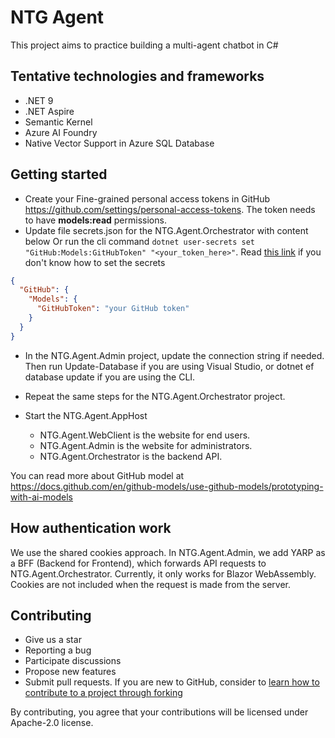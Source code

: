 # NTG Agent
This project aims to practice building a multi-agent chatbot in C#

## Tentative technologies and frameworks
- .NET 9
- .NET Aspire
- Semantic Kernel
- Azure AI Foundry
- Native Vector Support in Azure SQL Database

## Getting started

- Create your Fine-grained personal access tokens in GitHub https://github.com/settings/personal-access-tokens. The token needs to have **models:read** permissions.
- Update file secrets.json for the NTG.Agent.Orchestrator with content below Or run the cli command `dotnet user-secrets set "GitHub:Models:GitHubToken" "<your_token_here>"`. Read [this link](https://learn.microsoft.com/en-us/aspnet/core/security/app-secrets) if you don't know how to set the secrets

```json
{
  "GitHub": {
    "Models": {
      "GitHubToken": "your GitHub token"
    }
  }
}
```

- In the NTG.Agent.Admin project, update the connection string if needed. Then run Update-Database if you are using Visual Studio, or dotnet ef database update if you are using the CLI.

- Repeat the same steps for the NTG.Agent.Orchestrator project.

- Start the NTG.Agent.AppHost
  - NTG.Agent.WebClient is the website for end users.
  - NTG.Agent.Admin is the website for administrators.
  - NTG.Agent.Orchestrator is the backend API.

You can read more about GitHub model at https://docs.github.com/en/github-models/use-github-models/prototyping-with-ai-models

## How authentication work

We use the shared cookies approach. In NTG.Agent.Admin, we add YARP as a BFF (Backend for Frontend), which forwards API requests to NTG.Agent.Orchestrator.
Currently, it only works for Blazor WebAssembly. Cookies are not included when the request is made from the server.

## Contributing
- Give us a star
- Reporting a bug
- Participate discussions
- Propose new features
- Submit pull requests. If you are new to GitHub, consider to [learn how to contribute to a project through forking](https://docs.github.com/en/get-started/quickstart/contributing-to-projects)

By contributing, you agree that your contributions will be licensed under Apache-2.0 license. 


